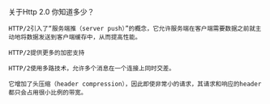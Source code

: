 关于Http 2.0 你知道多少？

    HTTP/2引入了“服务端推（server push）”的概念，它允许服务端在客户端需要数据之前就主动地将数据发送到客户端缓存中，从而提高性能。

    HTTP/2提供更多的加密支持

    HTTP/2使用多路技术，允许多个消息在一个连接上同时交差。

    它增加了头压缩（header compression），因此即使非常小的请求，其请求和响应的header都只会占用很小比例的带宽。